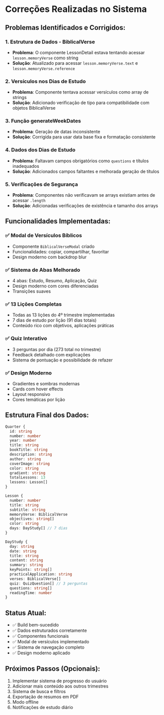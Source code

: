 # Correções Realizadas no Sistema

## Problemas Identificados e Corrigidos:

### 1. **Estrutura de Dados - BiblicalVerse**
- **Problema**: O componente LessonDetail estava tentando acessar `lesson.memoryVerse` como string
- **Solução**: Atualizado para acessar `lesson.memoryVerse.text` e `lesson.memoryVerse.reference`

### 2. **Versículos nos Dias de Estudo**
- **Problema**: Componente tentava acessar versículos como array de strings
- **Solução**: Adicionado verificação de tipo para compatibilidade com objetos BiblicalVerse

### 3. **Função generateWeekDates**
- **Problema**: Geração de datas inconsistente
- **Solução**: Corrigida para usar data base fixa e formatação consistente

### 4. **Dados dos Dias de Estudo**
- **Problema**: Faltavam campos obrigatórios como `questions` e títulos inadequados
- **Solução**: Adicionados campos faltantes e melhorada geração de títulos

### 5. **Verificações de Segurança**
- **Problema**: Componentes não verificavam se arrays existiam antes de acessar `.length`
- **Solução**: Adicionadas verificações de existência e tamanho dos arrays

## Funcionalidades Implementadas:

### ✅ **Modal de Versículos Bíblicos**
- Componente `BiblicalVerseModal` criado
- Funcionalidades: copiar, compartilhar, favoritar
- Design moderno com backdrop blur

### ✅ **Sistema de Abas Melhorado**
- 4 abas: Estudo, Resumo, Aplicação, Quiz
- Design moderno com cores diferenciadas
- Transições suaves

### ✅ **13 Lições Completas**
- Todas as 13 lições do 4º trimestre implementadas
- 7 dias de estudo por lição (91 dias totais)
- Conteúdo rico com objetivos, aplicações práticas

### ✅ **Quiz Interativo**
- 3 perguntas por dia (273 total no trimestre)
- Feedback detalhado com explicações
- Sistema de pontuação e possibilidade de refazer

### ✅ **Design Moderno**
- Gradientes e sombras modernas
- Cards com hover effects
- Layout responsivo
- Cores temáticas por lição

## Estrutura Final dos Dados:

```typescript
Quarter {
  id: string
  number: number
  year: number
  title: string
  bookTitle: string
  description: string
  author: string
  coverImage: string
  color: string
  gradient: string
  totalLessons: 13
  lessons: Lesson[]
}

Lesson {
  number: number
  title: string
  subtitle: string
  memoryVerse: BiblicalVerse
  objectives: string[]
  color: string
  days: DayStudy[] // 7 dias
}

DayStudy {
  day: string
  date: string
  title: string
  content: string
  summary: string
  keyPoints: string[]
  practicalApplication: string
  verses: BiblicalVerse[]
  quiz: QuizQuestion[] // 3 perguntas
  questions: string[]
  readingTime: number
}
```

## Status Atual:
- ✅ Build bem-sucedido
- ✅ Dados estruturados corretamente
- ✅ Componentes funcionais
- ✅ Modal de versículos implementado
- ✅ Sistema de navegação completo
- ✅ Design moderno aplicado

## Próximos Passos (Opcionais):
1. Implementar sistema de progresso do usuário
2. Adicionar mais conteúdo aos outros trimestres
3. Sistema de busca e filtros
4. Exportação de resumos em PDF
5. Modo offline
6. Notificações de estudo diário